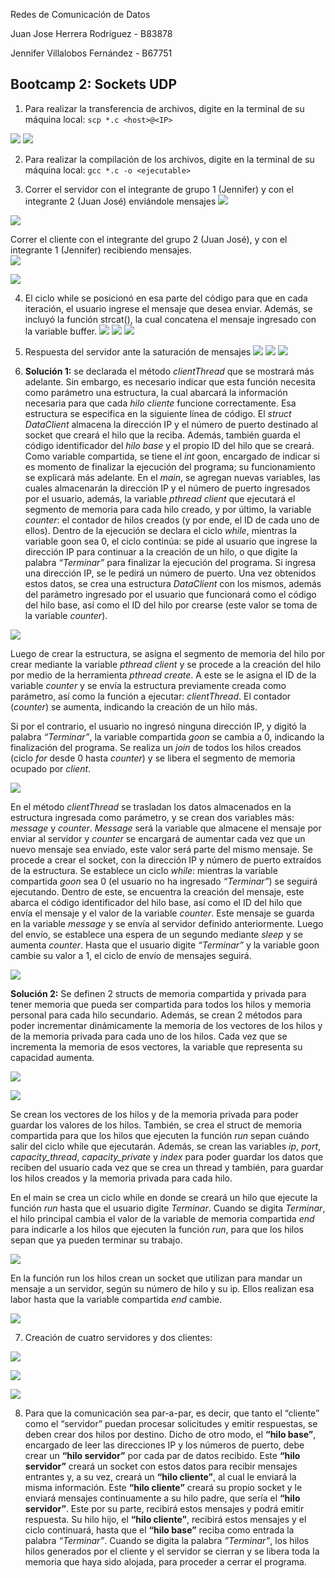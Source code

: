 Redes de Comunicación de Datos

Juan Jose Herrera Rodríguez - B83878

Jennifer Villalobos Fernández - B67751


## Bootcamp 2: Sockets UDP
 1. Para realizar la transferencia de archivos, digite en la terminal de su máquina local: `scp *.c <host>@<IP>`

![](transferencia.svg)
![](directorio.svg)


 2. Para realizar la compilación de los archivos,  digite en la terminal de su máquina local: 
`gcc *.c -o <ejecutable>`


 3. Correr el servidor con el integrante de grupo 1 (Jennifer) y con el integrante 2 (Juan José) enviándole mensajes
![](serverJennifer.svg)

![](clienteJJ.svg)


Correr el cliente con el integrante del grupo 2 (Juan José), y con el integrante 1 (Jennifer) recibiendo mensajes.	
![](serverJJ.svg)

![](clienteJennifer.svg)

 4. El ciclo while se posicionó en esa parte del código para que en cada iteración, el usuario ingrese el mensaje que desea enviar. Además, se incluyó la función strcat(), la cual concatena el mensaje ingresado con la variable buffer.
![](enviarCod.svg)
![](ejecCodServer.svg)
![](ejecCodCliente.svg)


 5. Respuesta del servidor ante la saturación de mensajes
![](saturacion1.svg)
![](saturacion2.svg)
![](saturacion3.svg)
	
 6. **Solución 1:** se declarada el método *clientThread* que se mostrará más adelante. Sin embargo, es necesario indicar que esta función necesita como parámetro una estructura, la cual abarcará la información necesaria para que cada *hilo cliente* funcione correctamente. 
Esa estructura se especifica en la siguiente línea de código. El *struct DataClient* almacena la dirección IP y el número de puerto destinado al socket que creará el hilo que la reciba. Además, también guarda el código identificador del *hilo base* y el propio ID del hilo que se creará.
Como variable compartida, se tiene el *int* goon, encargado de indicar si es momento de finalizar la ejecución del programa; su funcionamiento se explicará más adelante.
En el *main*, se agregan nuevas variables, las cuales almacenarán la dirección IP y el número de puerto ingresados por el usuario, además, la variable *pthread client* que ejecutará el segmento de memoria para cada hilo creado, y por último, la variable *counter*: el contador de hilos creados (y por ende, el ID de cada uno de ellos).
Dentro de la ejecución se declara el ciclo *while*, mientras la variable goon sea 0, el ciclo continúa: se pide al usuario que ingrese la dirección IP para continuar a la creación de un hilo, o que digite la palabra *“Terminar”* para finalizar la ejecución del programa.
Si ingresa una dirección IP, se le pedirá un número de puerto. Una vez obtenidos estos datos, se crea una estructura *DataClient* con los mismos, además del parámetro ingresado por el usuario que funcionará como el código del hilo base, así como el ID del hilo por crearse (este valor se toma de la variable *counter*).

![](codModificado1.svg)

Luego de crear la estructura, se asigna el segmento de memoria del hilo por crear mediante la variable *pthread  client* y se procede a la creación del hilo por medio de la herramienta *pthread create*. A este se le asigna el ID de la variable *counter* y se envía la estructura previamente creada como parámetro, así como la función a ejecutar: *clientThread*. El contador (*counter*) se aumenta, indicando la creación de un hilo más.

Si por el contrario, el usuario no ingresó ninguna dirección IP, y digitó la palabra *“Terminar”*, la variable compartida *goon* se cambia a 0, indicando la finalización del programa. Se realiza un *join* de todos los hilos creados (ciclo *for* desde 0 hasta *counter*) y se libera el segmento de memoria ocupado por *client*.

![](codModificado2.svg)

En el método *clientThread* se trasladan los datos almacenados en la estructura ingresada como parámetro, y se crean dos variables más: *message* y *counter*. *Message* será la variable que almacene el mensaje por enviar al servidor y *counter* se encargará de aumentar cada vez que un nuevo mensaje sea enviado, este valor será parte del mismo mensaje. 
Se procede a crear el socket, con la dirección IP y número de puerto extraídos de la estructura. Se establece un ciclo *while*: mientras la variable compartida *goon* sea 0 (el usuario no ha ingresado *“Terminar”*) se seguirá ejecutando. Dentro de este, se encuentra la creación del mensaje, este abarca el código identificador del hilo base, así como el ID del hilo que envía el mensaje y el valor de la variable *counter*. Este mensaje se guarda en la variable *message* y se envía al servidor definido anteriormente.
Luego del envío, se establece una espera de un segundo mediante *sleep* y se aumenta *counter*. Hasta que el usuario digite *“Terminar”* y la variable goon cambie su valor a 1, el ciclo de envío de mensajes seguirá.

![](clientFunction.svg)


**Solución 2:** Se definen 2 structs de memoria compartida y privada para tener memoria que pueda ser compartida para todos los hilos y memoria personal para cada hilo secundario. Además, se crean 2 métodos para poder incrementar dinámicamente la memoria de los vectores de los hilos y de la memoria privada para cada uno de los hilos. Cada vez que se incrementa la memoria de esos vectores, la variable que representa su capacidad aumenta.

![](variablesNewClient.svg)


![](main1NewClient.svg)


Se crean los vectores de los hilos y de la memoria privada para poder guardar los valores de los hilos. También, se crea el struct de memoria compartida para que los hilos que ejecuten la función *run* sepan cuándo salir del ciclo while que ejecutarán. Además, se crean las variables *ip*, *port*, *capacity_thread*, *capacity_private* y *index* para poder guardar los datos que reciben del usuario cada vez que se crea un thread y también, para guardar los hilos creados y la memoria privada para cada hilo.

En el main se crea un ciclo while en donde se creará un hilo que ejecute la función *run* hasta que el usuario digite *Terminar*.  Cuando se digita *Terminar*, el hilo principal cambia el valor de la variable de memoria compartida *end* para indicarle a los hilos que ejecuten la función *run*, para que los hilos  sepan que ya pueden terminar su trabajo.

![](main2NewClient.svg)

En la función run los hilos crean un socket que utilizan para mandar un mensaje a un servidor, según su número de hilo y su ip. Ellos realizan esa labor hasta que la variable compartida *end* cambie.

![](runNewClient.svg)





 7. Creación de cuatro servidores y dos clientes:
 
![](Servers7.svg)

![](server1JJ.svg)

![](server2JJ.svg)




 8. Para que la comunicación sea par-a-par, es decir, que tanto el “cliente” como el “servidor” puedan procesar solicitudes y emitir respuestas, se deben crear dos hilos por destino. Dicho de otro modo, el **“hilo base”**, encargado de leer las direcciones IP y los números de puerto, debe crear un **“hilo servidor”** por cada par de datos recibido. Este **“hilo servidor”** creará un socket con estos datos para recibir mensajes entrantes y, a su vez, creará un **“hilo cliente”**, al cual le enviará la misma información. 
Este **“hilo cliente”** creará su propio socket y le enviará mensajes continuamente a su hilo padre, que sería el **“hilo servidor”**. Este por su parte, recibirá estos mensajes y podrá emitir respuesta. Su hilo hijo, el **“hilo cliente”**, recibirá estos mensajes y el ciclo continuará, hasta que el **“hilo base”** reciba como entrada la palabra *“Terminar”*. Cuando se digita la palabra *”Terminar”*, los hilos hilos generados por el cliente y el servidor se cierran y se libera toda la memoria que haya sido alojada, para proceder a cerrar el programa.